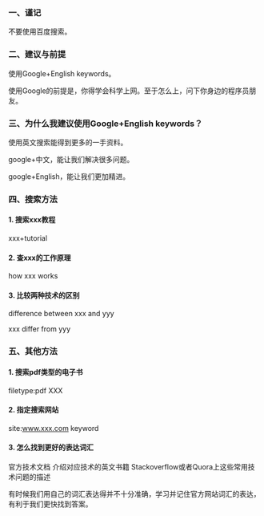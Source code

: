 ### 一、谨记

不要使用百度搜索。

### 二、建议与前提

使用Google+English keywords。

使用Google的前提是，你得学会科学上网。至于怎么上，问下你身边的程序员朋友。

### 三、为什么我建议使用Google+English keywords？

使用英文搜索能得到更多的一手资料。

google+中文，能让我们解决很多问题。

google+English，能让我们更加精进。

### 四、搜索方法

#### 1. 搜索xxx教程

xxx+tutorial

#### 2. 查xxx的工作原理

how xxx works

#### 3. 比较两种技术的区别

difference between xxx and yyy

xxx differ from yyy

### 五、其他方法

#### 1. 搜索pdf类型的电子书

filetype:pdf XXX

#### 2. 指定搜索网站

site:www.xxx.com keyword

#### 3. 怎么找到更好的表达词汇

官方技术文档
介绍对应技术的英文书籍
Stackoverflow或者Quora上这些常用技术问题的描述

有时候我们用自己的词汇表达得并不十分准确，学习并记住官方网站词汇的表达，有利于我们更快找到答案。
